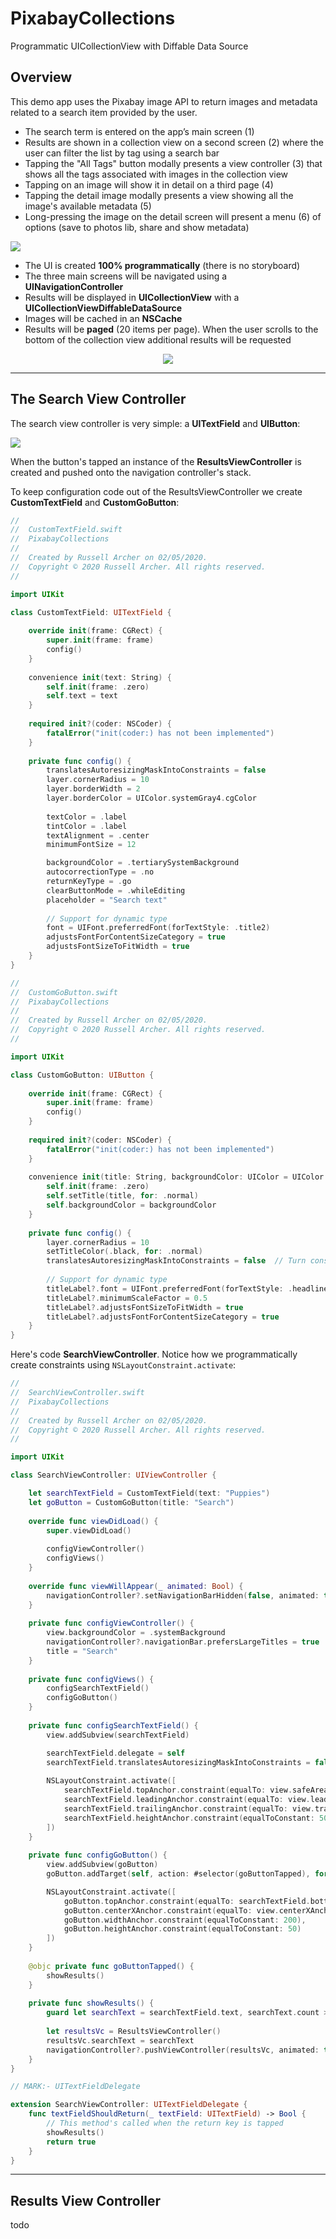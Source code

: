# PixabayCollections

Programmatic UICollectionView with Diffable Data Source

## Overview

This demo app uses the Pixabay image API to return images and metadata related to a search item provided by the user.

* The search term is entered on the app’s main screen (1)
* Results are shown in a collection view on a second screen (2) where the user can filter the list by tag using a search bar
* Tapping the "All Tags" button modally presents a view controller (3) that shows all the tags associated with images in the collection view
* Tapping on an image will show it in detail on a third page (4)
* Tapping the detail image modally presents a view showing all the image's available metadata (5)
* Long-pressing the image on the detail screen will present a menu (6) of options (save to photos lib, share and show metadata)

![](./readme-assets/img1.jpg)

* The UI is created **100% programmatically** (there is no storyboard)
* The three main screens will be navigated using a **UINavigationController**
* Results will be displayed in **UICollectionView** with a **UICollectionViewDiffableDataSource**
* Images will be cached in an **NSCache**
* Results will be **paged** (20 items per page). When the user scrolls to the bottom of the collection view additional results will be requested

<p align="center">
  <img src="./readme-assets/pixabay-collections.gif">
</p>

___

## The Search View Controller

The search view controller is very simple: a **UITextField** and **UIButton**:

![](./readme-assets/img2.jpg)

When the button's tapped an instance of the **ResultsViewController** is created and pushed onto the navigation controller's stack.

To keep configuration code out of the ResultsViewController we create **CustomTextField** and **CustomGoButton**:

``` swift
//
//  CustomTextField.swift
//  PixabayCollections
//
//  Created by Russell Archer on 02/05/2020.
//  Copyright © 2020 Russell Archer. All rights reserved.
//

import UIKit

class CustomTextField: UITextField {
    
    override init(frame: CGRect) {
        super.init(frame: frame)
        config()
    }
    
    convenience init(text: String) {
        self.init(frame: .zero)
        self.text = text
    }
    
    required init?(coder: NSCoder) {
        fatalError("init(coder:) has not been implemented")
    }
    
    private func config() {
        translatesAutoresizingMaskIntoConstraints = false
        layer.cornerRadius = 10
        layer.borderWidth = 2
        layer.borderColor = UIColor.systemGray4.cgColor
        
        textColor = .label
        tintColor = .label
        textAlignment = .center
        minimumFontSize = 12

        backgroundColor = .tertiarySystemBackground
        autocorrectionType = .no
        returnKeyType = .go
        clearButtonMode = .whileEditing
        placeholder = "Search text"
        
        // Support for dynamic type
        font = UIFont.preferredFont(forTextStyle: .title2)
        adjustsFontForContentSizeCategory = true
        adjustsFontSizeToFitWidth = true
    }
}

//
//  CustomGoButton.swift
//  PixabayCollections
//
//  Created by Russell Archer on 02/05/2020.
//  Copyright © 2020 Russell Archer. All rights reserved.
//

import UIKit

class CustomGoButton: UIButton {
    
    override init(frame: CGRect) {
        super.init(frame: frame)
        config()
    }
    
    required init?(coder: NSCoder) {
        fatalError("init(coder:) has not been implemented")
    }
    
    convenience init(title: String, backgroundColor: UIColor = UIColor.systemGreen) {
        self.init(frame: .zero)
        self.setTitle(title, for: .normal)
        self.backgroundColor = backgroundColor
    }
    
    private func config() {
        layer.cornerRadius = 10
        setTitleColor(.black, for: .normal)  
        translatesAutoresizingMaskIntoConstraints = false  // Turn constraints OFF as we'll be using auto layout
        
        // Support for dynamic type
        titleLabel?.font = UIFont.preferredFont(forTextStyle: .headline)
        titleLabel?.minimumScaleFactor = 0.5
        titleLabel?.adjustsFontSizeToFitWidth = true
        titleLabel?.adjustsFontForContentSizeCategory = true
    }
}
```

Here's code **SearchViewController**. Notice how we programmatically create constraints using `NSLayoutConstraint.activate`:

``` swift
//
//  SearchViewController.swift
//  PixabayCollections
//
//  Created by Russell Archer on 02/05/2020.
//  Copyright © 2020 Russell Archer. All rights reserved.
//

import UIKit

class SearchViewController: UIViewController {

    let searchTextField = CustomTextField(text: "Puppies")
    let goButton = CustomGoButton(title: "Search")
    
    override func viewDidLoad() {
        super.viewDidLoad()
        
        configViewController()
        configViews()
    }
    
    override func viewWillAppear(_ animated: Bool) {
        navigationController?.setNavigationBarHidden(false, animated: true)
    }
    
    private func configViewController() {
        view.backgroundColor = .systemBackground
        navigationController?.navigationBar.prefersLargeTitles = true
        title = "Search"
    }
    
    private func configViews() {
        configSearchTextField()
        configGoButton()
    }
    
    private func configSearchTextField() {
        view.addSubview(searchTextField)

        searchTextField.delegate = self
        searchTextField.translatesAutoresizingMaskIntoConstraints = false
        
        NSLayoutConstraint.activate([
            searchTextField.topAnchor.constraint(equalTo: view.safeAreaLayoutGuide.topAnchor, constant: UIConstants.padding),
            searchTextField.leadingAnchor.constraint(equalTo: view.leadingAnchor, constant: UIConstants.padding),
            searchTextField.trailingAnchor.constraint(equalTo: view.trailingAnchor, constant: -UIConstants.padding),
            searchTextField.heightAnchor.constraint(equalToConstant: 50)
        ])
    }
    
    private func configGoButton() {
        view.addSubview(goButton)
        goButton.addTarget(self, action: #selector(goButtonTapped), for: .touchUpInside)

        NSLayoutConstraint.activate([
            goButton.topAnchor.constraint(equalTo: searchTextField.bottomAnchor, constant: 25),
            goButton.centerXAnchor.constraint(equalTo: view.centerXAnchor),
            goButton.widthAnchor.constraint(equalToConstant: 200),
            goButton.heightAnchor.constraint(equalToConstant: 50)
        ])
    }
    
    @objc private func goButtonTapped() {
        showResults()
    }
    
    private func showResults() {
        guard let searchText = searchTextField.text, searchText.count > 2 else { return }
        
        let resultsVc = ResultsViewController()
        resultsVc.searchText = searchText
        navigationController?.pushViewController(resultsVc, animated: true)
    }
}

// MARK:- UITextFieldDelegate

extension SearchViewController: UITextFieldDelegate {
    func textFieldShouldReturn(_ textField: UITextField) -> Bool {
        // This method's called when the return key is tapped
        showResults()
        return true
    }
}
```
___

## Results View Controller

todo
